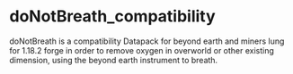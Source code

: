 # doNotBreath_compatibility
doNotBreath is a compatibility Datapack for beyond earth and miners lung for 1.18.2 forge in order to remove oxygen in overworld or other existing dimension, using the beyond earth instrument to breath. 
